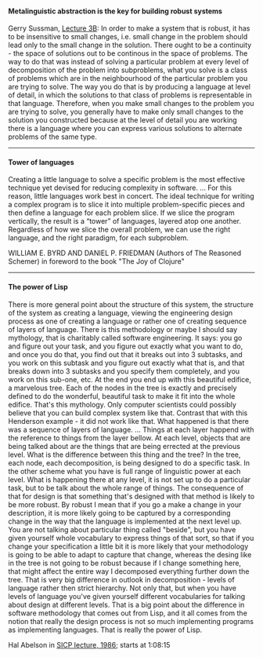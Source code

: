 #### Metalinguistic abstraction is the key for building robust systems ####

Gerry Sussman, [Lecture 3B](https://www.youtube.com/watch?v=X21cKVtGvYk): In order to make a system that is robust, it has to be insensitive to small changes, i.e. small change in the problem should lead only to the small change in the solution. There ought to be a continuity - the space of solutions out to be continous in the space of problems. The way to do that was instead of solving a particular problem at every level of decomposition of the problem into subproblems, what you solve is a class of problems which are in the neighbourhood of the particular problem you are trying to solve. The way you do that is by producing a language at level of detail, in which the solutions to that class of problems is representable in that language. Therefore, when you make small changes to the problem you are trying to solve, you generally have to make only small changes to the solution you constructed because at the level of detail you are working there is a language where you can express various solutions to alternate problems of the same type.

---

#### Tower of languages ####

Creating a little language to solve a specific problem is the most effective 
technique yet devised for reducing complexity in software. ... For this reason, 
little languages work best in concert. The ideal technique for writing a 
complex program is to slice it into multiple problem-specific pieces and then
define a language for each problem slice. If we slice the program vertically, 
the result is a “tower” of languages, layered atop one another. Regardless 
of how we slice the overall problem, we can use the right language, and 
the right paradigm, for each subproblem.

 WILLIAM E. BYRD AND DANIEL P. FRIEDMAN (Authors of The Reasoned Schemer) in foreword to the book "The Joy of Clojure"
 
 ---

#### The power of Lisp ####

There is more general point about the structure of this system, the structure of the system as creating a language, viewing the engineering design process as one of creating a language or rather one of creating sequence of layers of language. There is this methodology or maybe I should say mythology, that is charitably called software engineering. It says: you go and figure out your task, and you figure out exactly what you want to do, and once you do that, you find out that it breaks out into 3 subtasks, and you work on this subtask and you figure out exactly what that is, and that breaks down into 3 subtasks and you specify them completely, and you work on this sub-one, etc. At the end you end up with this beautiful edifice, a marvelous tree. Each of the nodes in the tree is exactly and precisely defined to do the wonderful, beautiful task to make it fit into the whole edifice. That's this mythology. Only computer scientists could possibly believe that you can build complex system like that. Contrast that with this Henderson example - it did not work like that. What happened is that there was a sequence of layers of language. ... Things at each layer happend with the reference to things from the layer bellow. At each level, objects that are being talked about are the things that are being errected at the previous level. What is the difference between this thing and the tree? In the tree, each node, each decomposition, is being designed to do a specific task. In the other scheme what you have is full range of linguistic power at each level. What is happening there at any level, it is not set up to do a particular task, but to be talk about the whole range of things. The consequence of that for design is that something that's designed with that method is likely to be more robust. By robust I mean that if you go a make a change in your description, it is more likely going to be captured by a corresponding change in the way that the language is implemented at the next level up. You are not talking about particular thing called "beside", but you have given yourself whole vocabulary to express things of that sort, so that if you change your specification a little bit it is more likely that your methodology is going to be able to adapt to capture that change, whereas the desing like in the tree is not going to be robust because if I change something here, that might affect the entire way I decomposed everything further down the tree. That is very big difference in outlook in decomposition - levels of language rather then strict hierarchy. Not only that, but when you have levels of language you've given yourself different vocabularies for talking about design at different levels. That is a big point about the difference in software methodology that comes out from Lisp, and it all comes from the notion that really the design process is not so much implementing programs as implementing languages. That is really the power of Lisp.  

Hal Abelson in [SICP lecture, 1986](https://www.youtube.com/watch?v=2QgZVYI3tDs&index=5&list=PL8FE88AA54363BC46); starts at 1:08:15  

